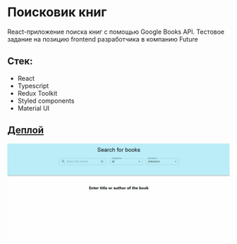 # Поисковик книг
React-приложение поиска книг с помощью Google Books API.
Тестовое задание на позицию frontend разработчика в компанию Future

## Стек:
* React
* Typescript
* Redux Toolkit
* Styled components
* Material UI

## [Деплой](https://helpful-queijadas-408f30.netlify.app/)


![Иллюстрация к проекту](https://github.com/elenaLiubimova/future-test-task/raw/main/src/images/screengif.gif)
